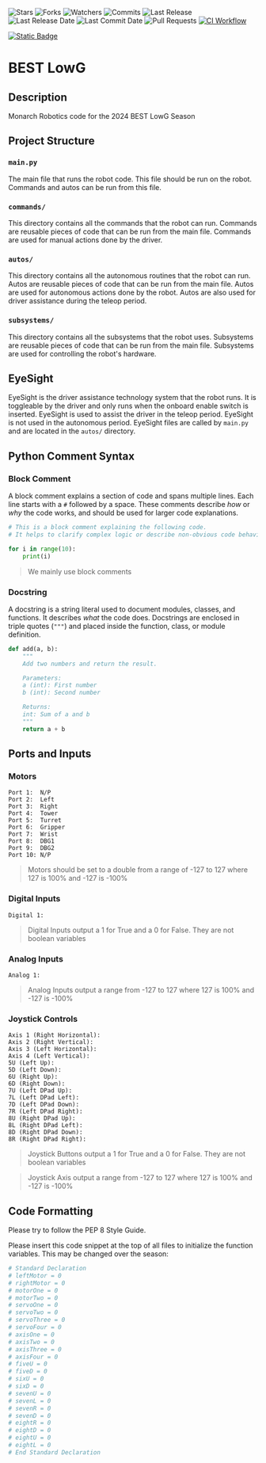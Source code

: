 ![Stars](https://img.shields.io/endpoint?url=https://monarchlowg-private-repo-badges-23423423.vercel.app/api/fetchRepoData?type=stars&cacheSeconds=10)
![Forks](https://img.shields.io/endpoint?url=https://monarchlowg-private-repo-badges-23423423.vercel.app/api/fetchRepoData?type=forks&cacheSeconds=10)
![Watchers](https://img.shields.io/endpoint?url=https://monarchlowg-private-repo-badges-23423423.vercel.app/api/fetchRepoData?type=watchers&cacheSeconds=10)
![Commits](https://img.shields.io/endpoint?url=https://monarchlowg-private-repo-badges-23423423.vercel.app/api/fetchRepoData?type=commits&cacheSeconds=10)
![Last Release](https://img.shields.io/endpoint?url=https://monarchlowg-private-repo-badges-23423423.vercel.app/api/fetchRepoData?type=last-release&cacheSeconds=10)
![Last Release Date](https://img.shields.io/endpoint?url=https://monarchlowg-private-repo-badges-23423423.vercel.app/api/fetchRepoData?type=last-release-date&cacheSeconds=10)
![Last Commit Date](https://img.shields.io/endpoint?url=https://monarchlowg-private-repo-badges-23423423.vercel.app/api/fetchRepoData?type=last-commit&cacheSeconds=10)
![Pull Requests](https://img.shields.io/endpoint?url=https://monarchlowg-private-repo-badges-23423423.vercel.app/api/fetchRepoData?type=pull-requests&cacheSeconds=10)
[![CI Workflow](https://github.com/Monarch-Robotics-1245/BEST-LowG/actions/workflows/ci.yml/badge.svg)](https://github.com/Monarch-Robotics-1245/BEST-LowG/actions/workflows/ci.yml)

[![Static Badge](https://img.shields.io/badge/PyDoc_Documentation-Online?color=green&link=https%3A%2F%2Fbest-low-g-docs.vercel.app%2F)](https://best-low-g-docs.vercel.app/)

# BEST LowG
## **Description**
Monarch Robotics code for the 2024 BEST LowG Season
## **Project Structure**
### `main.py`
The main file that runs the robot code. This file should be run on the robot.
Commands and autos can be run from this file.
### `commands/`
This directory contains all the commands that the robot can run. 
Commands are reusable pieces of code that can be run from the main file. 
Commands are used for manual actions done by the driver.
### `autos/`
This directory contains all the autonomous routines that the robot can run. 
Autos are reusable pieces of code that can be run from the main file. 
Autos are used for autonomous actions done by the robot. 
Autos are also used for driver assistance during the teleop period.
### `subsystems/`
This directory contains all the subsystems that the robot uses. 
Subsystems are reusable pieces of code that can be run from the main file. 
Subsystems are used for controlling the robot's hardware.
## **EyeSight**
EyeSight is the driver assistance technology system that the robot runs. 
It is toggleable by the driver and only runs when the onboard enable switch is inserted. 
EyeSight is used to assist the driver in the teleop period. EyeSight is not used in the autonomous period. 
EyeSight files are called by `main.py` and are located in the `autos/` directory.
## **Python Comment Syntax**
### Block Comment
A block comment explains a section of code and spans multiple lines. Each line starts with a `#` followed by a space. 
These comments describe *how* or *why* the code works, and should be used for larger code explanations.

```python
# This is a block comment explaining the following code.
# It helps to clarify complex logic or describe non-obvious code behavior.

for i in range(10):
    print(i)
```
> We mainly use block comments
### Docstring
A docstring is a string literal used to document modules, classes, and functions. It describes *what* the code does. 
Docstrings are enclosed in triple quotes (`"""`) and placed inside the function, class, or module definition.

```python
def add(a, b):
    """
    Add two numbers and return the result.

    Parameters:
    a (int): First number
    b (int): Second number

    Returns:
    int: Sum of a and b
    """
    return a + b
```

## **Ports and Inputs**
### Motors
```text
Port 1:  N/P
Port 2:  Left
Port 3:  Right
Port 4:  Tower
Port 5:  Turret
Port 6:  Gripper
Port 7:  Wrist
Port 8:  DBG1
Port 9:  DBG2
Port 10: N/P
```
> Motors should be set to a double from a range of -127 to 127 where 127 is 100% and -127 is -100%
### Digital Inputs
```text
Digital 1: 
```
> Digital Inputs output a 1 for True and a 0 for False. They are not boolean variables
### Analog Inputs
```text
Analog 1: 
```
> Analog Inputs output a range from -127 to 127 where 127 is 100% and -127 is -100%
### Joystick Controls
```text
Axis 1 (Right Horizontal):  
Axis 2 (Right Vertical):    
Axis 3 (Left Horizontal):   
Axis 4 (Left Vertical):     
5U (Left Up):               
5D (Left Down):             
6U (Right Up):              
6D (Right Down):            
7U (Left DPad Up):          
7L (Left DPad Left):        
7D (Left DPad Down):        
7R (Left DPad Right):       
8U (Right DPad Up):         
8L (Right DPad Left):       
8D (Right DPad Down):       
8R (Right DPad Right):      
```
> Joystick Buttons output a 1 for True and a 0 for False. They are not boolean variables

> Joystick Axis output a range from -127 to 127 where 127 is 100% and -127 is -100%
## **Code Formatting**
Please try to follow the PEP 8 Style Guide. 

Please insert this code snippet at the top of all files to initialize the function variables. 
This may be changed over the season:
```python
# Standard Declaration
# leftMotor = 0
# rightMotor = 0
# motorOne = 0
# motorTwo = 0
# servoOne = 0
# servoTwo = 0
# servoThree = 0
# servoFour = 0
# axisOne = 0
# axisTwo = 0
# axisThree = 0
# axisFour = 0
# fiveU = 0
# fiveD = 0
# sixU = 0
# sixD = 0
# sevenU = 0
# sevenL = 0
# sevenR = 0
# sevenD = 0
# eightR = 0
# eightD = 0
# eightU = 0
# eightL = 0
# End Standard Declaration
```
